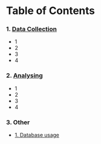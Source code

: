 # Table of Contents

### 1. [Data Collection](./data-collection/)

- 1
- 2
- 3
- 4

### 2. [Analysing](./Analysing/)

- 1
- 2
- 3
- 4

### 3. Other

- [1. Database usage](./database/)
